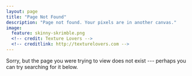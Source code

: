 ```yaml
---
layout: page
title: "Page Not Found"
description: "Page not found. Your pixels are in another canvas."
image:
  feature: skinny-skrimble.png
  <!-- credit: Texture Lovers -->
  <!-- creditlink: http://texturelovers.com -->
---  
```


Sorry, but the page you were trying to view does not exist --- perhaps you can try searching for it below.

<script type="text/javascript">
  var GOOG_FIXURL_LANG = 'en';
  var GOOG_FIXURL_SITE = '{{ site.url }}'
</script>
<script type="text/javascript"
  src="http://linkhelp.clients.google.com/tbproxy/lh/wm/fixurl.js">
</script>
